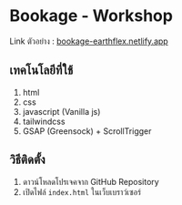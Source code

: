 
# Bookage - Workshop

Link ตัวอย่าง : [bookage-earthflex.netlify.app](https://bookage-earthflex.netlify.app/)

## เทคโนโลยีที่ใช้
1. html
2. css
3. javascript (Vanilla js)
4. tailwindcss 
5. GSAP (Greensock) + ScrollTrigger

## วิธีติดตั้ง
1. ดาวน์โหลดโปรเจคจาก GitHub Repository
2. เปิดไฟล์ `index.html` ในเว็บเบราว์เซอร์

